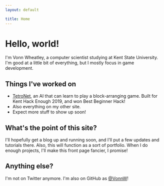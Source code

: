 ```yaml
---
layout: default

title: Home
---
```

# Hello, world!

I'm Vonn Wheatley, a computer scientist studying at Kent State University. I'm good at a little bit of everything, but I mostly focus in game development.

## Things I've worked on

* [TetroNet](https://tetronetkhe.github.io/TetroNet/), an AI that can learn to play a block-arranging game. Built for Kent Hack Enough 2019, and won Best Beginner Hack!
* Also everything on my other site.
* Expect more stuff to show up soon!

## What's the point of this site?

I'll hopefully get a blog up and running soon, and I'll put a few updates and tutorials there. Also, this will function as a sort of portfolio. When I do enough projects, I'll make this front page fancier, I promise!

## Anything else?

I'm not on Twitter anymore. I'm also on GitHub as [@VonnW](https://github.com/VonnW)!
